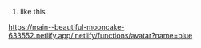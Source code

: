 1. like this

https://main--beautiful-mooncake-633552.netlify.app/.netlify/functions/avatar?name=blue